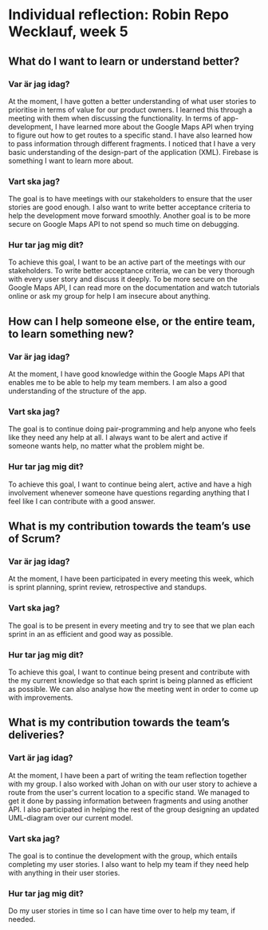 # Individual reflection: Robin Repo Wecklauf, week 5

## What do I want to learn or understand better?

### Var är jag idag?  
At the moment, I have gotten a better understanding of what user stories to prioritise in terms of value for our product owners. I learned this through a meeting with them when discussing the functionality. In terms of app-development, I have learned more about the Google Maps API when trying to figure out how to get routes to a specific stand. I have also learned how to pass information through different fragments. I noticed that I have a very basic understanding of the design-part of the application (XML). Firebase is something I want to learn more about.

### Vart ska jag?  
The goal is to have meetings with our stakeholders to ensure that the user stories are good enough. I also want to write better acceptance criteria to help the development move forward smoothly. Another goal is to be more secure on Google Maps API to not spend so much time on debugging. 

### Hur tar jag mig dit?  
To achieve this goal, I want to be an active part of the meetings with our stakeholders. To write better acceptance criteria, we can be very thorough with every user story and discuss it deeply. To be more secure on the Google Maps API, I can read more on the documentation and watch tutorials online or ask my group for help I am insecure about anything.

## How can I help someone else, or the entire team, to learn something new?

### Var är jag idag?  
At the moment, I have good knowledge within the Google Maps API that enables me to be able to help my team members. I am also a good understanding of the structure of the app.

### Vart ska jag?  
The goal is to continue doing pair-programming and help anyone who feels like they need any help at all. I always want to be alert and active if someone wants help, no matter what the problem might be.

### Hur tar jag mig dit?
To achieve this goal, I want to continue being alert, active and have a high involvement whenever someone have questions regarding anything that I feel like I can contribute with a good answer. 

## What is my contribution towards the team’s use of Scrum?

### Var är jag idag?  
At the moment, I have been participated in every meeting this week, which is sprint planning, sprint review, retrospective and standups. 

### Vart ska jag?  
The goal is to be present in every meeting and try to see that we plan each sprint in an as efficient and good way as possible.

### Hur tar jag mig dit?  
To achieve this goal, I want to continue being present and contribute with the my current knowledge so that each sprint is being planned as efficient as possible. We can also analyse how the meeting went in order to come up with improvements.

## What is my contribution towards the team’s deliveries?

### Vart är jag idag?  
At the moment, I have been a part of writing the team reflection together with my group. I also worked with Johan on with our user story to achieve a route from the user's current location to a specific stand. We managed to get it done by passing information between fragments and using another API. I also participated in helping the rest of the group designing an updated UML-diagram over our current model.

### Vart ska jag?  
The goal is to continue the development with the group, which entails completing my user stories. I also want to help my team if they need help with anything in their user stories.

### Hur tar jag mig dit?  
Do my user stories in time so I can have time over to help my team, if needed. 
